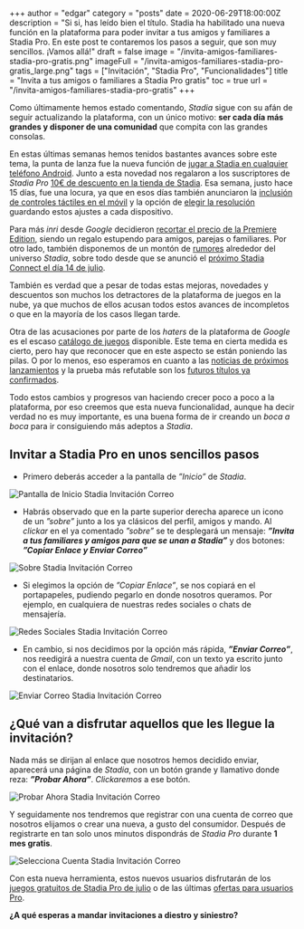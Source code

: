 +++
author = "edgar"
category = "posts"
date = 2020-06-29T18:00:00Z
description = "Si si, has leído bien el título. Stadia ha habilitado una nueva función en la plataforma para poder invitar a tus amigos y familiares a Stadia Pro. En este post te contaremos los pasos a seguir, que son muy sencillos. ¡Vamos allá!"
draft = false
image = "/invita-amigos-familiares-stadia-pro-gratis.png"
imageFull = "/invita-amigos-familiares-stadia-pro-gratis_large.png"
tags = ["Invitación", "Stadia Pro", "Funcionalidades"]
title = "Invita a tus amigos o familiares a Stadia Pro gratis"
toc = true
url = "/invita-amigos-familiares-stadia-pro-gratis"
+++

Como últimamente hemos estado comentando, _Stadia_ sigue con su afán de seguir actualizando la plataforma, con un único motivo: **ser cada día más grandes y disponer de una comunidad** que compita con las grandes consolas.

En estas últimas semanas hemos tenidos bastantes avances sobre este tema, la punta de lanza fue la nueva función de <a class="u-anchor" href="/jugar-stadia-cualquier-telefono-android">jugar a Stadia en cualquier teléfono Android</a>. Junto a esta novedad nos regalaron a los suscriptores de _Stadia Pro_ <a class="u-anchor" href="/10-euros-descuento-stadia">10€ de descuento en la tienda de Stadia</a>. Esa semana, justo hace 15 días, fue una locura, ya que en esos días también anunciaron la <a class="u-anchor" href="/stadia-controles-tactiles-movil">inclusión de controles táctiles en el móvil</a> y la opción de <a class="u-anchor" href="/elige-resolucion-nueva-funcion-stadia">elegir la resolución</a> guardando estos ajustes a cada dispositivo.

Para más _inri_ desde _Google_ decidieron <a class="u-anchor" href="/google-recorta-precio-premiere-edition">recortar el precio de la Premiere Edition</a>, siendo un regalo estupendo para amigos, parejas o familiares. Por otro lado, también disponemos de un montón de <a class="u-anchor" href="/etiquetas/rumores">rumores</a> alrededor del universo _Stadia_, sobre todo desde que se anunció el <a class="u-anchor" href="/proximo-stadia-connect-14-julio">próximo Stadia Connect el día 14 de julio</a>.

También es verdad que a pesar de todas estas mejoras, novedades y descuentos son muchos los detractores de la plataforma de juegos en la nube, ya que muchos de ellos acusan todos estos avances de incompletos o que en la mayoría de los casos llegan tarde.

Otra de las acusaciones por parte de los _haters_ de la plataforma de _Google_ es el escaso <a class="u-anchor" href="/catalogo-de-juegos">catálogo de juegos</a> disponible. Este tema en cierta medida es cierto, pero hay que reconocer que en este aspecto se están poniendo las pilas. O por lo menos, eso esperamos en cuanto a las <a class="u-anchor" href="/etiquetas/proximos-lanzamientos">noticias de próximos lanzamientos</a> y la prueba más refutable son los <a class="u-anchor" href="/proximos-lanzamientos">futuros títulos ya confirmados</a>.

Todo estos cambios y progresos van haciendo crecer poco a poco a la plataforma, por eso creemos que esta nueva funcionalidad, aunque ha decir verdad no es muy importante, es una buena forma de ir creando un _boca a boca_ para ir consiguiendo más adeptos a _Stadia_.

## Invitar a Stadia Pro en unos sencillos pasos

* Primero deberás acceder a la pantalla de _”Inicio”_ de _Stadia_.

<img class="u-borderImage u-lazyload lazyload" loading="lazy" data-src="/invita-amigos-familiares-stadia-pro-gratis/pantalla-inicio-stadia-invitacion-correo.png" alt="Pantalla de Inicio Stadia Invitación Correo" title="Pantalla de Inicio Stadia Invitación Correo" />

* Habrás observado que en la parte superior derecha aparece un icono de un _”sobre”_ junto a los ya clásicos del perfil, amigos y mando. Al _clickar_ en el ya comentado _”sobre”_ se te desplegará un mensaje: **_”Invita a tus familiares y amigos para que se unan a Stadia”_** y dos botones: **_”Copiar Enlace y Enviar Correo”_**

<img class="u-borderImage u-lazyload lazyload" loading="lazy" data-src="/invita-amigos-familiares-stadia-pro-gratis/sobre-stadia-invitacion-correo.png" alt="Sobre Stadia Invitación Correo" title="Sobre Stadia Invitación Correo" />

* Si elegimos la opción de _”Copiar Enlace”_, se nos copiará en el portapapeles, pudiendo pegarlo en donde nosotros queramos. Por ejemplo, en cualquiera de nuestras redes sociales o chats de mensajería.

<img class="u-borderImage u-lazyload lazyload" loading="lazy" data-src="/invita-amigos-familiares-stadia-pro-gratis/redes-sociales-stadia-invitacion-correo.png" alt="Redes Sociales Stadia Invitación Correo" title="Redes Sociales Stadia Invitación Correo" />

* En cambio, si nos decidimos por la opción más rápida, **_”Enviar Correo”_**, nos reedigirá a nuestra cuenta de _Gmail_, con un texto ya escrito junto con el enlace, donde nosotros solo tendremos que añadir los destinatarios.

<img class="u-borderImage u-lazyload lazyload" loading="lazy" data-src="/invita-amigos-familiares-stadia-pro-gratis/enviar-correo-stadia-invitacion-correo.png" alt="Enviar Correo Stadia Invitación Correo" title="Enviar Correo Stadia Invitación Correo" />

## ¿Qué van a disfrutar aquellos que les llegue la invitación?

Nada más se dirijan al enlace que nosotros hemos decidido enviar, aparecerá una página de _Stadia_, con un botón grande y llamativo donde reza: **_”Probar Ahora”_**. _Clickaremos_ a ese botón.

<img class="u-borderImage u-lazyload lazyload" loading="lazy" data-src="/invita-amigos-familiares-stadia-pro-gratis/probar-ahora-stadia-invitacion-correo.png" alt="Probar Ahora Stadia Invitación Correo" title="Probar Ahora Stadia Invitación Correo" />

Y seguidamente nos tendremos que registrar con una cuenta de correo que nosotros elijamos o crear una nueva, a gusto del consumidor. Después de registrarte en tan solo unos minutos dispondrás de _Stadia Pro_ durante **1 mes gratis**.

<img class="u-borderImage u-lazyload lazyload" loading="lazy" data-src="/invita-amigos-familiares-stadia-pro-gratis/selecciona-cuenta-stadia-invitacion-correo.png" alt="Selecciona Cuenta Stadia Invitación Correo" title="Selecciona Cuenta Stadia Invitación Correo" />

Con esta nueva herramienta, estos nuevos usuarios disfrutarán de los <a class="u-anchor" href="/juegos-gratuitos-stadia-pro-de-julio-crayta-monster-boy-and-the-cursed-kingdom-steamworld-dig-y-west-of-loathing">juegos gratuitos de Stadia Pro de julio</a> o de las últimas <a class="u-anchor" href="/nuevas-ofertas-junio-stadia-assassins-creed-odyssey-borderlands-3-hasta-1-julio">ofertas para usuarios Pro</a>.

**¿A qué esperas a mandar invitaciones a diestro y siniestro?**

